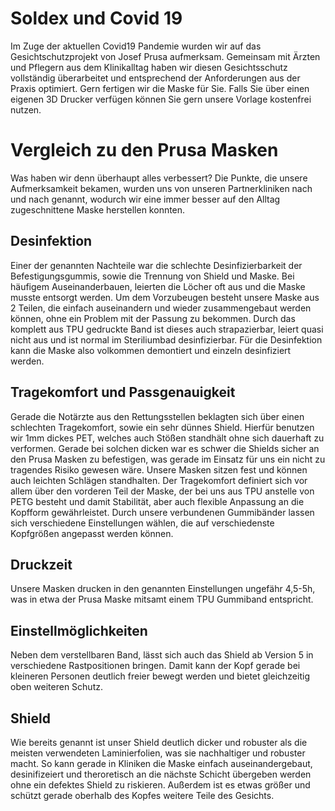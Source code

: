 # Soldex und Covid 19
Im Zuge der aktuellen Covid19 Pandemie wurden wir auf das Gesichtschutzprojekt von Josef Prusa aufmerksam. Gemeinsam mit Ärzten und Pflegern aus dem Klinikalltag haben wir diesen Gesichtsschutz vollständig überarbeitet und entsprechend der Anforderungen aus der Praxis optimiert. Gern fertigen wir die Maske für Sie. Falls Sie über einen eigenen 3D Drucker verfügen können Sie gern unsere Vorlage kostenfrei nutzen.

# Vergleich zu den Prusa Masken
Was haben wir denn überhaupt alles verbessert? Die Punkte, die unsere Aufmerksamkeit bekamen, wurden uns von unseren Partnerkliniken nach und nach genannt, wodurch wir eine immer besser auf den Alltag zugeschnittene Maske herstellen konnten.

## Desinfektion
Einer der genannten Nachteile war die schlechte Desinfizierbarkeit der Befestigungsgummis, sowie die Trennung von Shield und Maske. Bei häufigem Auseinanderbauen, leierten die Löcher oft aus und die Maske musste entsorgt werden. 
Um dem Vorzubeugen besteht unsere Maske aus 2 Teilen, die einfach auseinandern und wieder zusammengebaut werden können, ohne ein Problem mit der Passung zu bekommen. Durch das komplett aus TPU gedruckte Band ist dieses auch strapazierbar, leiert quasi nicht aus und ist normal im Steriliumbad desinfizierbar. Für die Desinfektion kann die Maske also volkommen demontiert und einzeln desinfiziert werden.

## Tragekomfort und Passgenauigkeit
Gerade die Notärzte aus den Rettungsstellen beklagten sich über einen schlechten Tragekomfort, sowie ein sehr dünnes Shield. Hierfür benutzen wir 1mm dickes PET, welches auch Stößen standhält ohne sich dauerhaft zu verformen. Gerade bei solchen dicken war es schwer die Shields sicher an den Prusa Masken zu befestigen, was gerade im Einsatz für uns ein nicht zu tragendes Risiko gewesen wäre. Unsere Masken sitzen fest und können auch leichten Schlägen standhalten. 
Der Tragekomfort definiert sich vor allem über den vorderen Teil der Maske, der bei uns aus TPU anstelle von PETG besteht und damit Stabilität, aber auch flexible Anpassung an die Kopfform gewährleistet. Durch unsere verbundenen Gummibänder lassen sich verschiedene Einstellungen wählen, die auf verschiedenste Kopfgrößen angepasst werden können.

## Druckzeit
Unsere Masken drucken in den genannten Einstellungen ungefähr 4,5-5h, was in etwa der Prusa Maske mitsamt einem TPU Gummiband entspricht.

## Einstellmöglichkeiten
Neben dem verstellbaren Band, lässt sich auch das Shield ab Version 5 in verschiedene Rastpositionen bringen. Damit kann der Kopf gerade bei kleineren Personen deutlich freier bewegt werden und bietet gleichzeitig oben weiteren Schutz.

## Shield
Wie bereits genannt ist unser Shield deutlich dicker und robuster als die meisten verwendeten Laminierfolien, was sie nachhaltiger und robuster macht. So kann gerade in Kliniken die Maske einfach auseinandergebaut, desinifizeiert und theroretisch an die nächste Schicht übergeben werden ohne ein defektes Shield zu riskieren. 
Außerdem ist es etwas größer und schützt gerade oberhalb des Kopfes weitere Teile des Gesichts.

